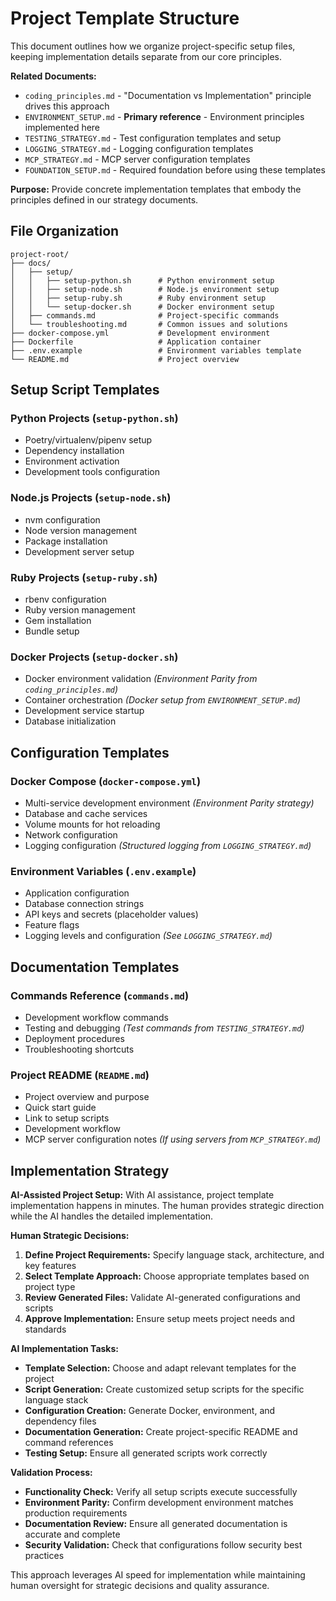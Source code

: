 # Project Template Structure

This document outlines how we organize project-specific setup files, keeping implementation details separate from our core principles.

**Related Documents:**
- `coding_principles.md` - "Documentation vs Implementation" principle drives this approach
- `ENVIRONMENT_SETUP.md` - **Primary reference** - Environment principles implemented here
- `TESTING_STRATEGY.md` - Test configuration templates and setup
- `LOGGING_STRATEGY.md` - Logging configuration templates
- `MCP_STRATEGY.md` - MCP server configuration templates
- `FOUNDATION_SETUP.md` - Required foundation before using these templates

**Purpose:** Provide concrete implementation templates that embody the principles defined in our strategy documents.

## File Organization

```
project-root/
├── docs/
│   ├── setup/
│   │   ├── setup-python.sh      # Python environment setup
│   │   ├── setup-node.sh        # Node.js environment setup
│   │   ├── setup-ruby.sh        # Ruby environment setup
│   │   └── setup-docker.sh      # Docker environment setup
│   ├── commands.md              # Project-specific commands
│   └── troubleshooting.md       # Common issues and solutions
├── docker-compose.yml           # Development environment
├── Dockerfile                   # Application container
├── .env.example                 # Environment variables template
└── README.md                    # Project overview
```

## Setup Script Templates

### Python Projects (`setup-python.sh`)
- Poetry/virtualenv/pipenv setup
- Dependency installation
- Environment activation
- Development tools configuration

### Node.js Projects (`setup-node.sh`)
- nvm configuration
- Node version management
- Package installation
- Development server setup

### Ruby Projects (`setup-ruby.sh`)
- rbenv configuration
- Ruby version management
- Gem installation
- Bundle setup

### Docker Projects (`setup-docker.sh`)
- Docker environment validation *(Environment Parity from `coding_principles.md`)*
- Container orchestration *(Docker setup from `ENVIRONMENT_SETUP.md`)*
- Development service startup
- Database initialization

## Configuration Templates

### Docker Compose (`docker-compose.yml`)
- Multi-service development environment *(Environment Parity strategy)*
- Database and cache services
- Volume mounts for hot reloading
- Network configuration
- Logging configuration *(Structured logging from `LOGGING_STRATEGY.md`)*

### Environment Variables (`.env.example`)
- Application configuration
- Database connection strings
- API keys and secrets (placeholder values)
- Feature flags
- Logging levels and configuration *(See `LOGGING_STRATEGY.md`)*

## Documentation Templates

### Commands Reference (`commands.md`)
- Development workflow commands
- Testing and debugging *(Test commands from `TESTING_STRATEGY.md`)*
- Deployment procedures
- Troubleshooting shortcuts

### Project README (`README.md`)
- Project overview and purpose
- Quick start guide
- Link to setup scripts
- Development workflow
- MCP server configuration notes *(If using servers from `MCP_STRATEGY.md`)*

## Implementation Strategy

**AI-Assisted Project Setup:**
With AI assistance, project template implementation happens in minutes. The human provides strategic direction while the AI handles the detailed implementation.

**Human Strategic Decisions:**
1. **Define Project Requirements:** Specify language stack, architecture, and key features
2. **Select Template Approach:** Choose appropriate templates based on project type
3. **Review Generated Files:** Validate AI-generated configurations and scripts
4. **Approve Implementation:** Ensure setup meets project needs and standards

**AI Implementation Tasks:**
- **Template Selection:** Choose and adapt relevant templates for the project
- **Script Generation:** Create customized setup scripts for the specific language stack
- **Configuration Creation:** Generate Docker, environment, and dependency files
- **Documentation Generation:** Create project-specific README and command references
- **Testing Setup:** Ensure all generated scripts work correctly

**Validation Process:**
- **Functionality Check:** Verify all setup scripts execute successfully
- **Environment Parity:** Confirm development environment matches production requirements
- **Documentation Review:** Ensure all generated documentation is accurate and complete
- **Security Validation:** Check that configurations follow security best practices

This approach leverages AI speed for implementation while maintaining human oversight for strategic decisions and quality assurance. 